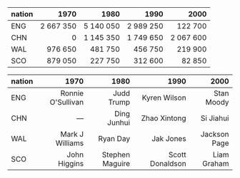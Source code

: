 |nation|1970|1980|1990|2000|
|:---|---:|---:|---:|---:|
|ENG|2 667 350|5 140 050|2 989 250|122 700|
|CHN|0|1 145 350|1 749 650|2 067 600|
|WAL|976 650|481 750|456 750|219 900|
|SCO|879 050|227 750|312 600|82 850|


|nation|1970|1980|1990|2000|
|:---|---:|---:|---:|---:|
|ENG|Ronnie O'Sullivan|Judd Trump|Kyren Wilson|Stan Moody|
|CHN|—|Ding Junhui|Zhao Xintong|Si Jiahui|
|WAL|Mark J Williams|Ryan Day|Jak Jones|Jackson Page|
|SCO|John Higgins|Stephen Maguire|Scott Donaldson|Liam Graham|